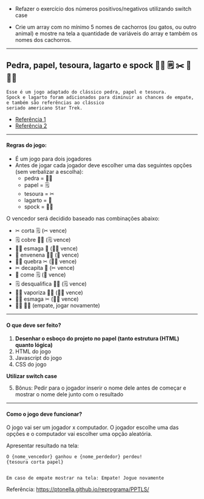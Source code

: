 * Refazer o exercício dos números positivos/negativos utilizando switch case

* Crie um array com no mínimo 5 nomes de cachorros (ou gatos, ou outro animal) e mostre na tela a quantidade de variáveis do array e também os nomes dos cachorros.

***


## Pedra, papel, tesoura, lagarto e spock 👊🏻 🗒 ✂ 🦎 🖖🏻

```
Esse é um jogo adaptado do clássico pedra, papel e tesoura.
Spock e lagarto foram adicionados para diminuir as chances de empate, e também são referências ao clássico
seriado americano Star Trek.
```

- [Referência 1](http://www.samkass.com/theories/RPSSL.html)
- [Referência 2](https://www.youtube.com/watch?v=GIlmJqc9gaI)

***

#### Regras do jogo:


- É um jogo para dois jogadores
- Antes de jogar cada jogador deve escolher uma das seguintes opções (sem verbalizar a escolha):
  - pedra = 👊🏻
  - papel = 🗒
  - tesoura = ✂
  - lagarto = 🦎
  - spock = 🖖🏻

O vencedor será decidido baseado nas combinações abaixo:

- ✂ corta 🗒 (✂ vence)
- 🗒 cobre 👊🏻 (🗒 vence)
- 👊🏻 esmaga 🦎 (👊🏻 vence)
- 🦎 envenena 🖖🏻 (🦎 vence)
- 🖖🏻 quebra ✂ (🖖🏻 vence)
- ✂ decapita 🦎 (✂ vence)
- 🦎 come 🗒  (🦎  vence)
- 🗒 desqualifica 🖖🏻 (🗒  vence)
- 🖖🏻 vaporiza 👊🏻 (🖖🏻 vence)
- 👊🏻 esmaga ✂ (👊🏻 vence)
- 🖖🏻 🖖🏻 (empate, jogar novamente)

***

#### O que deve ser feito?

1. **Desenhar o esboço do projeto no papel (tanto estrutura (HTML) quanto lógica)**
2. HTML do jogo
3. Javascript do jogo
4. CSS do jogo

**Utilizar switch case**

5. Bônus: Pedir para o jogador inserir o nome dele antes de começar e mostrar o nome dele junto com o resultado

***

#### Como o jogo deve funcionar?

O jogo vai ser um jogador x computador.
O jogador escolhe uma das opções e o computador vai escolher uma opção aleatória.

Apresentar resultado na tela:

```
O {nome_vencedor} ganhou e {nome_perdedor} perdeu!
{tesoura corta papel}


Em caso de empate mostrar na tela: Empate! Jogue novamente
```

Referência: https://ptonella.github.io/reprograma/PPTLS/

